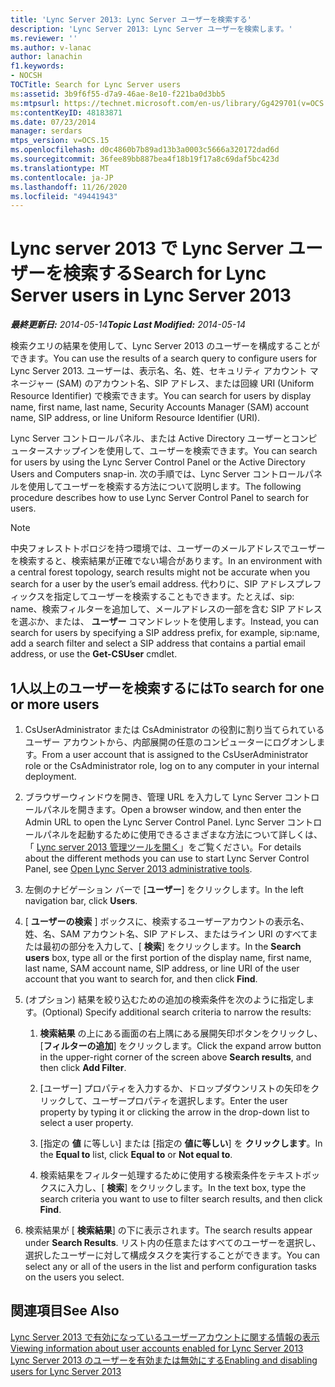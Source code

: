 ```yaml
---
title: 'Lync Server 2013: Lync Server ユーザーを検索する'
description: 'Lync Server 2013: Lync Server ユーザーを検索します。'
ms.reviewer: ''
ms.author: v-lanac
author: lanachin
f1.keywords:
- NOCSH
TOCTitle: Search for Lync Server users
ms:assetid: 3b9f6f55-d7a9-46ae-8e10-f221ba0d3bb5
ms:mtpsurl: https://technet.microsoft.com/en-us/library/Gg429701(v=OCS.15)
ms:contentKeyID: 48183871
ms.date: 07/23/2014
manager: serdars
mtps_version: v=OCS.15
ms.openlocfilehash: d0c4860b7b89ad13b3a0003c5666a320172dad6d
ms.sourcegitcommit: 36fee89bb887bea4f18b19f17a8c69daf5bc423d
ms.translationtype: MT
ms.contentlocale: ja-JP
ms.lasthandoff: 11/26/2020
ms.locfileid: "49441943"
---
```

# <a name="search-for-lync-server-users-in-lync-server-2013"></a><span data-ttu-id="169e1-103">Lync server 2013 で Lync Server ユーザーを検索する</span><span class="sxs-lookup"><span data-stu-id="169e1-103">Search for Lync Server users in Lync Server 2013</span></span>

<div data-xmlns="http://www.w3.org/1999/xhtml">

<div class="topic" data-xmlns="http://www.w3.org/1999/xhtml" data-msxsl="urn:schemas-microsoft-com:xslt" data-cs="https://msdn.microsoft.com/">

<div data-asp="https://msdn2.microsoft.com/asp">



</div>

<div id="mainSection">

<div id="mainBody"><span data-ttu-id="169e1-104">

<span> </span></span><span class="sxs-lookup"><span data-stu-id="169e1-104">

<span> </span></span></span>

<span data-ttu-id="169e1-105">_**最終更新日:** 2014-05-14_</span><span class="sxs-lookup"><span data-stu-id="169e1-105">_**Topic Last Modified:** 2014-05-14_</span></span>

<span data-ttu-id="169e1-106">検索クエリの結果を使用して、Lync Server 2013 のユーザーを構成することができます。</span><span class="sxs-lookup"><span data-stu-id="169e1-106">You can use the results of a search query to configure users for Lync Server 2013.</span></span> <span data-ttu-id="169e1-107">ユーザーは、表示名、名、姓、セキュリティ アカウント マネージャー (SAM) のアカウント名、SIP アドレス、または回線 URI (Uniform Resource Identifier) で検索できます。</span><span class="sxs-lookup"><span data-stu-id="169e1-107">You can search for users by display name, first name, last name, Security Accounts Manager (SAM) account name, SIP address, or line Uniform Resource Identifier (URI).</span></span>

<span data-ttu-id="169e1-108">Lync Server コントロールパネル、または Active Directory ユーザーとコンピュータースナップインを使用して、ユーザーを検索できます。</span><span class="sxs-lookup"><span data-stu-id="169e1-108">You can search for users by using the Lync Server Control Panel or the Active Directory Users and Computers snap-in.</span></span> <span data-ttu-id="169e1-109">次の手順では、Lync Server コントロールパネルを使用してユーザーを検索する方法について説明します。</span><span class="sxs-lookup"><span data-stu-id="169e1-109">The following procedure describes how to use Lync Server Control Panel to search for users.</span></span>

<div>


> [!NOTE]  
> <span data-ttu-id="169e1-110">中央フォレストトポロジを持つ環境では、ユーザーのメールアドレスでユーザーを検索すると、検索結果が正確でない場合があります。</span><span class="sxs-lookup"><span data-stu-id="169e1-110">In an environment with a central forest topology, search results might not be accurate when you search for a user by the user’s email address.</span></span> <span data-ttu-id="169e1-111">代わりに、SIP アドレスプレフィックスを指定してユーザーを検索することもできます。たとえば、sip: name、検索フィルターを追加して、メールアドレスの一部を含む SIP アドレスを選ぶか、または、 <STRONG>ユーザー</STRONG> コマンドレットを使用します。</span><span class="sxs-lookup"><span data-stu-id="169e1-111">Instead, you can search for users by specifying a SIP address prefix, for example, sip:name, add a search filter and select a SIP address that contains a partial email address, or use the <STRONG>Get-CSUser</STRONG> cmdlet.</span></span>



</div>

<div>

## <a name="to-search-for-one-or-more-users"></a><span data-ttu-id="169e1-112">1人以上のユーザーを検索するには</span><span class="sxs-lookup"><span data-stu-id="169e1-112">To search for one or more users</span></span>

1.  <span data-ttu-id="169e1-113">CsUserAdministrator または CsAdministrator の役割に割り当てられているユーザー アカウントから、内部展開の任意のコンピューターにログオンします。</span><span class="sxs-lookup"><span data-stu-id="169e1-113">From a user account that is assigned to the CsUserAdministrator role or the CsAdministrator role, log on to any computer in your internal deployment.</span></span>

2.  <span data-ttu-id="169e1-114">ブラウザーウィンドウを開き、管理 URL を入力して Lync Server コントロールパネルを開きます。</span><span class="sxs-lookup"><span data-stu-id="169e1-114">Open a browser window, and then enter the Admin URL to open the Lync Server Control Panel.</span></span> <span data-ttu-id="169e1-115">Lync Server コントロールパネルを起動するために使用できるさまざまな方法について詳しくは、「 [Lync server 2013 管理ツールを開く](lync-server-2013-open-lync-server-administrative-tools.md)」をご覧ください。</span><span class="sxs-lookup"><span data-stu-id="169e1-115">For details about the different methods you can use to start Lync Server Control Panel, see [Open Lync Server 2013 administrative tools](lync-server-2013-open-lync-server-administrative-tools.md).</span></span>

3.  <span data-ttu-id="169e1-116">左側のナビゲーション バーで [**ユーザー**] をクリックします。</span><span class="sxs-lookup"><span data-stu-id="169e1-116">In the left navigation bar, click **Users**.</span></span>

4.  <span data-ttu-id="169e1-117">[ **ユーザーの検索** ] ボックスに、検索するユーザーアカウントの表示名、姓、名、SAM アカウント名、SIP アドレス、またはライン URI のすべてまたは最初の部分を入力して、[ **検索**] をクリックします。</span><span class="sxs-lookup"><span data-stu-id="169e1-117">In the **Search users** box, type all or the first portion of the display name, first name, last name, SAM account name, SIP address, or line URI of the user account that you want to search for, and then click **Find**.</span></span>

5.  <span data-ttu-id="169e1-118">(オプション) 結果を絞り込むための追加の検索条件を次のように指定します。</span><span class="sxs-lookup"><span data-stu-id="169e1-118">(Optional) Specify additional search criteria to narrow the results:</span></span>
    
    1.  <span data-ttu-id="169e1-119">**検索結果** の上にある画面の右上隅にある展開矢印ボタンをクリックし、[**フィルターの追加**] をクリックします。</span><span class="sxs-lookup"><span data-stu-id="169e1-119">Click the expand arrow button in the upper-right corner of the screen above **Search results**, and then click **Add Filter**.</span></span>
    
    2.  <span data-ttu-id="169e1-120">[ユーザー] プロパティを入力するか、ドロップダウンリストの矢印をクリックして、ユーザープロパティを選択します。</span><span class="sxs-lookup"><span data-stu-id="169e1-120">Enter the user property by typing it or clicking the arrow in the drop-down list to select a user property.</span></span>
    
    3.  <span data-ttu-id="169e1-121">[指定の **値** に等しい] または [指定の **値に等しい**] を **クリックします**。</span><span class="sxs-lookup"><span data-stu-id="169e1-121">In the **Equal to** list, click **Equal to** or **Not equal to**.</span></span>
    
    4.  <span data-ttu-id="169e1-122">検索結果をフィルター処理するために使用する検索条件をテキストボックスに入力し、[ **検索**] をクリックします。</span><span class="sxs-lookup"><span data-stu-id="169e1-122">In the text box, type the search criteria you want to use to filter search results, and then click **Find**.</span></span>

6.  <span data-ttu-id="169e1-123">検索結果が [ **検索結果**] の下に表示されます。</span><span class="sxs-lookup"><span data-stu-id="169e1-123">The search results appear under **Search Results**.</span></span> <span data-ttu-id="169e1-124">リスト内の任意またはすべてのユーザーを選択し、選択したユーザーに対して構成タスクを実行することができます。</span><span class="sxs-lookup"><span data-stu-id="169e1-124">You can select any or all of the users in the list and perform configuration tasks on the users you select.</span></span>

</div>

<div>

## <a name="see-also"></a><span data-ttu-id="169e1-125">関連項目</span><span class="sxs-lookup"><span data-stu-id="169e1-125">See Also</span></span>


[<span data-ttu-id="169e1-126">Lync Server 2013 で有効になっているユーザーアカウントに関する情報の表示</span><span class="sxs-lookup"><span data-stu-id="169e1-126">Viewing information about user accounts enabled for Lync Server 2013</span></span>](lync-server-2013-viewing-information-about-user-accounts-enabled-for-lync-server.md)  
[<span data-ttu-id="169e1-127">Lync Server 2013 のユーザーを有効または無効にする</span><span class="sxs-lookup"><span data-stu-id="169e1-127">Enabling and disabling users for Lync Server 2013</span></span>](lync-server-2013-enabling-and-disabling-users-for-lync-server.md)  
  

<span data-ttu-id="169e1-128"></div>

</div>

<span> </span>

</div>

</div>

</span><span class="sxs-lookup"><span data-stu-id="169e1-128"></div>

</div>

<span> </span>

</div>

</div>

</span></span></div>

